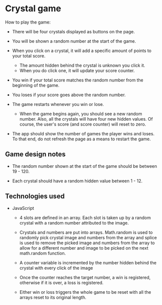 # Crystal game

How to play the game:

- There will be four crystals displayed as buttons on the page.

- You will be shown a random number at the start of the game.

- When you click on a crystal, it will add a specific amount of points to your total score.

  - The amount hidden behind the crystal is unknown you click it.
  - When you do click one, it will update your score counter.

- You win if your total score matches the random number from the beginning of the game.

- You loses if your score goes above the random number.

- The game restarts whenever you win or lose.

  - When the game begins again, you should see a new random number. Also, all the crystals will have four new hidden values. Of course, the user's score (and score counter) will reset to zero.

- The app should show the number of games the player wins and loses. To that end, do not refresh the page as a means to restart the game.

## Game design notes

- The random number shown at the start of the game should be between 19 - 120.

- Each crystal should have a random hidden value between 1 - 12.

## Technologies used

- JavaScript

  - 4 slots are defined in an array. Each slot is taken up by a random crystal with a random number attributed to the image.

  - Crystals and numbers are put into arrays. Math.random is used to randomly pick crystal image and numbers from the array and splice is used to remove the picked image and numbers from the array to allow for a different number and image to be picked on the next math.random function.

  - A counter variable is incremented by the number hidden behind the crystal with every click of the image

  - Once the counter reaches the target number, a win is registered, otherwise if it is over, a loss is registered.

  - Either win or loss triggers the whole game to be reset with all the arrays reset to its original length.
